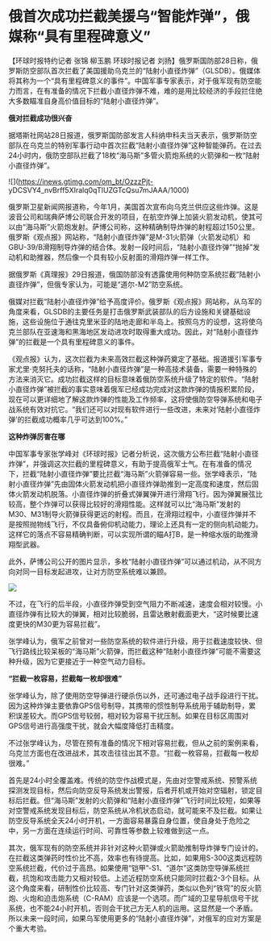 # 俄首次成功拦截美援乌“智能炸弹”，俄媒称“具有里程碑意义”

【环球时报特约记者 张锦 柳玉鹏 环球时报记者
刘扬】俄罗斯国防部28日称，俄罗斯防空部队首次拦截了美国援助乌克兰的“陆射小直径炸弹”（GLSDB）。俄媒体将其称为一个“具有里程碑意义的事件”。中国军事专家表示，对于俄军现有防空能力而言，在有准备的情况下拦截小直径炸弹不难，难的是用比较经济的手段拦住绝大多数瞄准自身高价值目标的“陆射小直径炸弹”。

**俄对拦截成功很兴奋**

据塔斯社网站28日报道，俄罗斯国防部发言人科纳申科夫当天表示，俄罗斯防空部队在乌克兰的特别军事行动中首次拦截“陆射小直径炸弹”这种智能弹药。在过去24小时内，俄防空部队拦截了18枚“海马斯”多管火箭炮系统的火箭弹和一枚“陆射小直径炸弹”。

![](https://inews.gtimg.com/om_bt/OzzzPjt-
yDCSVY4_nvBrff5XIralq0qTIUZGTcQsu7mJAAA/1000)

俄罗斯卫星新闻网报道称，今年1月，美国首次宣布向乌克兰供应这些炸弹。这是波音公司和瑞典萨博公司联合开发的项目，在航空炸弹上加装火箭发动机，使其可以由“海马斯”火箭炮发射。萨博公司称，这种精确制导炸弹的射程超过150公里。俄罗斯《观点报》网站称，“陆射小直径炸弹”是M-31火箭弹（火箭发动机）和GBU-39/B滑翔制导炸弹的结合体。发射一段时间后，“陆射小直径炸弹”“抛掉”发动机和助推器，然后像一个具有较小反射面的滑翔炸弹一样工作。

据俄罗斯《真理报》29日报道，俄国防部没有透露使用何种防空系统拦截“陆射小直径炸弹”，但俄专家认为，可能是“道尔-M2”防空系统。

俄媒对拦截“陆射小直径炸弹”给予高度评价。俄罗斯《观点报》网站称，从乌军的角度来看，GLSDB的主要任务是打击俄罗斯武装部队的后方设施和关键基础设施，这些设施位于通往克里米亚的陆地走廊和半岛上。按照乌方的设想，这将使乌克兰部队在亚速海和黑海地区发动进攻时取得重大成功。因此，对“陆射小直径炸弹”的拦截是一个具有里程碑意义的事件。

《观点报》认为，这次拦截为未来高效拦截这种弹药奠定了基础。报道援引军事专家尤里·克努托夫的话称，“陆射小直径炸弹”是一种高技术装备，需要一种特殊的方法来消灭它。成功拦截这样的目标意味着俄防空系统升级了特定的软件。“陆射小直径炸弹”被拦截的事实意味着俄军已经成功完成对这款炸弹的情报积累阶段，现在可以更详细地了解这款炸弹的性能及工作频率，这将使俄防空导弹系统和电子战系统有效对抗它。“我们还可以对现有软件进行一些改进，未来对‘陆射小直径炸弹’的拦截成功概率几乎可达到100%。”

**这种炸弹厉害在哪**

中国军事专家张学峰对《环球时报》记者分析说，这次俄方公布拦截“陆射小直径炸弹”，并强调这次拦截的里程碑意义，有助于提高俄军士气。在有准备的情况下，拦截“陆射小直径炸弹”要比拦截“海马斯”火箭弹容易一些。张学峰表示，“陆射小直径炸弹”先由固体火箭发动机把小直径炸弹助推到一定高度和速度，然后固体火箭发动机脱落。小直径炸弹的折叠式弹翼弹开进行滑翔飞行。因为弹翼展弦比较高，整个炸弹可以获得比较好的滑翔性能。这样就可以比“海马斯”发射的M30、M31制导火箭弹获得更远的射程。而且，在滑翔过程中，小直径炸弹并不是按照抛物线飞行，不仅具备俯仰机动能力，理论上还具有一定的侧向机动能力。这样它的落点不容易精确判断，可以实现所谓的瞄A打B，是一种缩水版的助推滑翔型武器。

此外，萨博公司公开的图片显示，多枚“陆射小直径炸弹”可以通过机动，从不同方向对同一目标发起进攻，让对方防空系统难以兼顾。

![](https://inews.gtimg.com/om_bt/OFRaQUEgM0pREXcslCVnLmTBP1K1obVrojIFORxHeMYTEAA/1000)

不过，在飞行的后半段，小直径炸弹受到空气阻力不断减速，速度会相对较慢。小直径炸弹有比较大的弹翼，相对比较脆弱，且雷达散射截面更大，“这时候要比速度更快的M30更为容易拦截”。

张学峰认为，俄军之前曾对一些防空系统的软件进行升级，用于拦截速度较快、但飞行路线比较呆板的“海马斯”火箭弹，而拦截这种“陆射小直径炸弹”可能不需要这种升级，因为它更接近于一种空气动力目标。

**“拦截一枚容易，拦截每一枚却很难”**

张学峰认为，除了使用防空导弹进行硬杀伤以外，还可通过电子战手段进行干扰。因为这种炸弹主要依靠GPS信号制导，其携带的惯性制导系统用于辅助制导，累积误差较大。而GPS信号较弱，相对较为容易干扰压制。如果在目标区周围对GPS信号进行高强度干扰，就会大幅度降低打击精度。

不过张学峰认为，尽管在预有准备的情况下相对容易拦截，但从之前的案例来看，乌克兰方面也在改进战术，其攻击往往出其不意。“拦截一枚容易，拦截每一枚却很难。”

首先是24小时全覆盖难。传统的防空作战模式是，先由对空警戒系统、预警系统探测发现目标，然后向防空反导系统发出警报，后者开机或开始对空辐射，锁定目标后拦截。但“海马斯”发射的火箭弹和“陆射小直径炸弹”飞行时间比较短，如果等对空警戒系统发现目标后，防空系统从冷机状态启动，就可能来不及拦截。如果让防空反导系统全天24小时开机，一方面容易暴露自身位置，使自身处于危险之中，另一方面在连续运行时间、可靠性等参数上较难做到这一点。

其次，俄军现有的防空系统并非针对这种火箭弹或火箭助推制导炸弹专门设计的。在拦截这类弹药时性价比不高，效率也有待提高。比如，如果用S-300这类远程防空系统拦截，代价过于高昂。如果使用“铠甲”-S1、“道尔”这类防空导弹系统拦截，抗饱和攻击能力又相对较低。上述近程防空系统只能同时拦截2-3个目标。从这个角度来看，研制性价比较高、专门针对这类弹药，类似以色列“铁穹”的反火箭炮、火炮和迫击炮系统（C-RAM）应该是一个选项。而广域的卫星导航信号干扰系统，也不能24小时开机，否则会干扰己方无人机的运用。这显然是一个矛盾。所以未来一段时间，如果乌军使用更多的“陆射小直径炸弹”，对俄军的应对方案是个重大考验。

